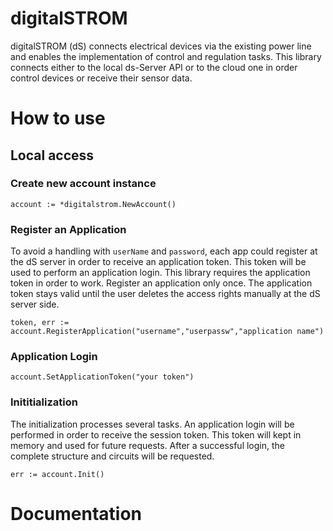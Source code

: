 # digitalSTROM

digitalSTROM (dS) connects electrical devices via the existing power line and enables the implementation of control and regulation tasks. This library connects either to the local ds-Server API or to the cloud 
one in order control devices or receive their sensor data. 

# How to use

## Local access

### Create new account instance

    account := *digitalstrom.NewAccount()

### Register an Application

To avoid a handling with ``userName`` and ``password``, each app could register at the dS server in order to receive an application token. This token will be used to perform an application login. This library requires the application token in order to work. Register an application only once. The application token stays valid until the user deletes the access rights manually at the dS server side. 

    token, err := account.RegisterApplication("username","userpassw","application name")

### Application Login


    account.SetApplicationToken("your token")


### Inititialization

The initialization processes several tasks. An application login will be performed in order
to receive the session token. This token will kept in memory and used for future requests.
After a successful login, the complete structure and circuits will be requested. 


    err := account.Init()


# Documentation

